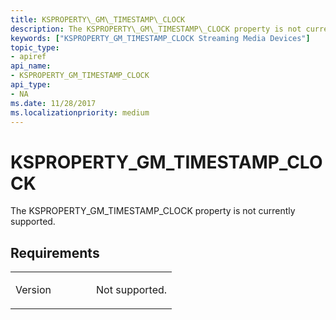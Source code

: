 ```yaml
---
title: KSPROPERTY\_GM\_TIMESTAMP\_CLOCK
description: The KSPROPERTY\_GM\_TIMESTAMP\_CLOCK property is not currently supported.
keywords: ["KSPROPERTY_GM_TIMESTAMP_CLOCK Streaming Media Devices"]
topic_type:
- apiref
api_name:
- KSPROPERTY_GM_TIMESTAMP_CLOCK
api_type:
- NA
ms.date: 11/28/2017
ms.localizationpriority: medium
---
```


# KSPROPERTY\_GM\_TIMESTAMP\_CLOCK


The KSPROPERTY\_GM\_TIMESTAMP\_CLOCK property is not currently supported.

Requirements
------------

<table>
<colgroup>
<col width="50%" />
<col width="50%" />
</colgroup>
<tbody>
<tr class="odd">
<td><p>Version</p></td>
<td><p>Not supported.</p></td>
</tr>
</tbody>
</table>

 

 





